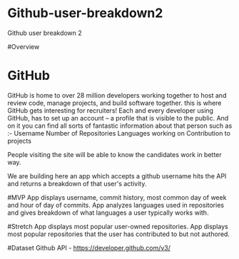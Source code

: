 # Github-user-breakdown2
Github user breakdown 2

#Overview
# GitHub
GitHub is home to over 28 million developers working together to host and review code, manage projects, and build software together.
this is where GitHub gets interesting for recruiters! Each and every developer using GitHub, has to set up an account – a profile that is visible to the public. And on it you can find all sorts of fantastic information about that person such as :-
    Username
    Number of Repositories
    Languages working on
    Contribution to projects

People visiting the site will be able to know the candidates work in better way.
  
We are building here an app which accepts a github username hits the API and returns a breakdown of that user's activity.

#MVP
App displays username, commit history, most common day of week and hour of day of commits. App analyzes languages used in repositories and gives breakdown of what languages a user typically works with. 

#Stretch 
App displays most popular user-owned repositories. App displays most popular repositories that the user has contributed to but not authored. 

#Dataset
Github API - https://developer.github.com/v3/


